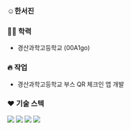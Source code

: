 ### ☺️한서진

### 🧑‍💻 학력
  - 경산과학고등학교 (00A1go)

### 🔥 작업
  - 경산과학고등학교 부스 QR 체크인 앱 개발

### ❤️ 기술 스텍
<img src="https://img.shields.io/badge/Python-3776AB?style=for-the-badge&logo=Python&logoColor=white"> <img src="https://img.shields.io/badge/javascript-F7DF1E?style=for-the-badge&logo=javascript&logoColor=white">
<img src="https://img.shields.io/badge/c-A8B9CC?style=for-the-badge&logo=c&logoColor=white">
<img src="https://img.shields.io/badge/c++-00599C?style=for-the-badge&logo=c++&logoColor=white">
